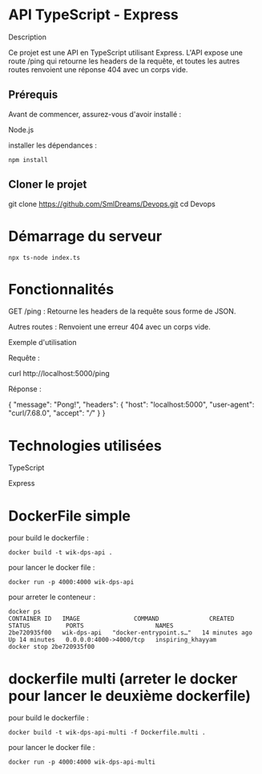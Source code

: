 # API TypeScript - Express

Description

Ce projet est une API en TypeScript utilisant Express. L'API expose une route /ping qui retourne les headers de la requête, et toutes les autres routes renvoient une réponse 404 avec un corps vide.

## Prérequis

Avant de commencer, assurez-vous d'avoir installé :

Node.js

installer les dépendances : 

```
npm install
```

## Cloner le projet

git clone https://github.com/SmlDreams/Devops.git
cd Devops

# Démarrage du serveur

```
npx ts-node index.ts
```
# Fonctionnalités

GET /ping : Retourne les headers de la requête sous forme de JSON.

Autres routes : Renvoient une erreur 404 avec un corps vide.

Exemple d'utilisation

Requête :

curl http://localhost:5000/ping

Réponse :

{
  "message": "Pong!",
  "headers": {
    "host": "localhost:5000",
    "user-agent": "curl/7.68.0",
    "accept": "*/*"
  }
}

# Technologies utilisées

TypeScript

Express



# DockerFile simple 

pour build le dockerfile : 

```shell
docker build -t wik-dps-api . 
```

pour lancer le docker file :

```shell
docker run -p 4000:4000 wik-dps-api
```

pour arreter le conteneur : 

```shell
docker ps 
CONTAINER ID   IMAGE               COMMAND              CREATED          STATUS          PORTS                    NAMES
2be720935f00   wik-dps-api   "docker-entrypoint.s…"   14 minutes ago   Up 14 minutes   0.0.0.0:4000->4000/tcp   inspiring_khayyam
docker stop 2be720935f00 
```

# dockerfile multi (arreter le docker pour lancer le deuxième dockerfile)

pour build le dockerfile : 

```shell
docker build -t wik-dps-api-multi -f Dockerfile.multi . 
```

pour lancer le docker file :

```shell
docker run -p 4000:4000 wik-dps-api-multi
```
